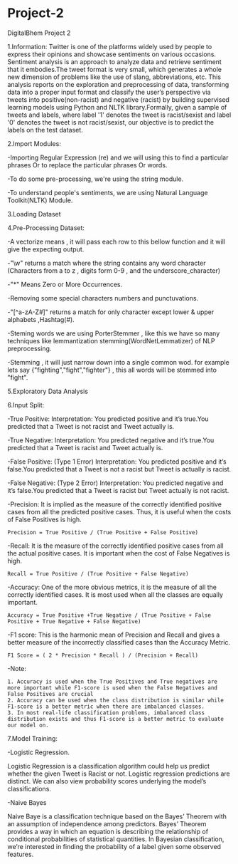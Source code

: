 # Project-2
DigitalBhem Project 2


1.Information:
Twitter is one of the platforms widely used by people to express their opinions and showcase sentiments on various occasions. Sentiment analysis is an approach to analyze data and retrieve sentiment that it embodies.The tweet format is very small, which generates a whole new dimension of problems like the use of slang, abbreviations, etc. This analysis reports on the exploration and preprocessing of data, transforming data into a proper input format and classify the user’s perspective via tweets into positive(non-racist) and negative (racist) by building supervised learning models using Python and NLTK library.Formally, given a sample of tweets and labels, where label '1' denotes the tweet is racist/sexist and label '0' denotes the tweet is not racist/sexist, our objective is to predict the labels on the test dataset.


2.Import Modules:

-Importing Regular Expression (re) and we will using this to find a particular phrases Or to replace the particular phrases Or words.

-To do some pre-processing, we're using the string module.

-To understand people's sentiments, we are using Natural Language Toolkit(NLTK) Module.


3.Loading Dataset


4.Pre-Processing Dataset:

-A vectorize means , it will pass each row to this bellow function and it will give the expecting output.

-"\w" returns a match where the string contains any word character (Characters from a to z , digits form 0-9 , and the underscore_character)

-"*" Means Zero or More Occurrences.

-Removing some special characters numbers and punctuvations.

-"[^a-zA-Z#]" returns a match for only character except lower & upper alphabets ,Hashtag(#).

-Steming words we are using PorterStemmer , like this we have so many techniques like lemmantization stemming(WordNetLemmatizer) of NLP preprocessing.

-Stemming , it will just narrow down into a single common wod. for example lets say {"fighting","fight","fighter"} , this all words will be stemmed into "fight".


5.Exploratory Data Analysis


6.Input Split:

-True Positive:
    Interpretation: You predicted positive and it’s true.You predicted that a Tweet is not racist and Tweet actually is.

-True Negative:
    Interpretation: You predicted negative and it’s true.You predicted that a Tweet is racist and Tweet actually is.

-False Positive: (Type 1 Error)
    Interpretation: You predicted positive and it’s false.You predicted that a Tweet is not a racist but Tweet is actually is racist.

-False Negative: (Type 2 Error)
    Interpretation: You predicted negative and it’s false.You predicted that a Tweet is racist but Tweet actually is not racist.

-Precision:
    It is implied as the measure of the correctly identified positive cases from all the predicted positive cases. Thus, it is useful when the costs of False Positives is high.
    
    Precision = True Positive / (True Positive + False Positive)

-Recall:
    It is the measure of the correctly identified positive cases from all the actual positive cases. It is important when the cost of False Negatives is high.
    
    Recall = True Positive / (True Positive + False Negative)

-Accuracy:
    One of the more obvious metrics, it is the measure of all the correctly identified cases. It is most used when all the classes are equally important.
    
    Accuracy = True Positive +True Negative / (True Positive + False Positive + True Negative + False Negative)

-F1 score:
    This is the harmonic mean of Precision and Recall and gives a better measure of the incorrectly classified cases than the Accuracy Metric.
    
    F1 Score = ( 2 * Precision * Recall ) / (Precision + Recall)

-Note:
    
    1. Accuracy is used when the True Positives and True negatives are more important while F1-score is used when the False Negatives and False Positives are crucial
    2. Accuracy can be used when the class distribution is similar while F1-score is a better metric when there are imbalanced classes.
    3. In most real-life classification problems, imbalanced class distribution exists and thus F1-score is a better metric to evaluate our model on.


7.Model Training:

-Logistic Regression.

Logistic Regression is a classification algorithm could help us predict whether the given Tweet is Racist or not. Logistic regression predictions are distinct. We can also view probability scores underlying the model’s classifications.

-Naive Bayes

Naive Baye is a classification technique based on the Bayes’ Theorem with an assumption of independence among predictors. Bayes’ Theorem provides a way in which an equation is describing the relationship of conditional probabilities of statistical quantities. In Bayesian classification, we’re interested in finding the probability of a label given some observed features.
